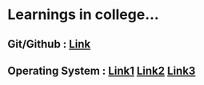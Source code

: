 # Learnings in college...

## Git/Github : [Link](https://www.youtube.com/@harkirat1/videos)
## Operating System : [Link1](https://www.youtube.com/playlist?list=PLDzeHZWIZsTr3nwuTegHLa2qlI81QweYG)    [Link2](https://www.youtube.com/playlist?list=PLxCzCOWd7aiGz9donHRrE9I3Mwn6XdP8p)    [Link3](https://www.amazon.in/Operating-System-Principles-Silberschatz/dp/8126509627/ref=sr_1_2?qid=1689920014&refinements=p_27%3AGalvin&s=books&sr=1-2)
